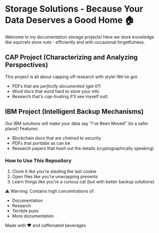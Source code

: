 # Storage Solutions - Because Your Data Deserves a Good Home 🏠

Welcome to my documentation storage projects! Here we store knowledge like squirrels store nuts - efficiently and with occasional forgetfulness.

## CAP Project (Characterizing and Analyzing Perspectives)
This project is all about capping off research with style! We've got:
- PDFs that are *perfectly documented* (get it?)
- Word docs that *word* hard to store your info
- Research that's *cap*-tivating (I'll see myself out)

## IBM Project (Intelligent Backup Mechanisms)
Our IBM solutions will make your data say "I've Been Moved" (to a safer place)! Features:
- Blockchain docs that are *chained* to security
- PDFs that *portable* as can be
- Research papers that *hash* out the details (cryptographically speaking)

### How to Use This Repository
1. Clone it like you're stealing the last cookie
2. Open files like you're unwrapping presents
3. Learn things like you're a curious cat (but with better backup solutions)

⚠️ Warning: Contains high concentrations of:
- Documentation
- Research
- Terrible puns
- More documentation

Made with ❤️ and caffeinated beverages
